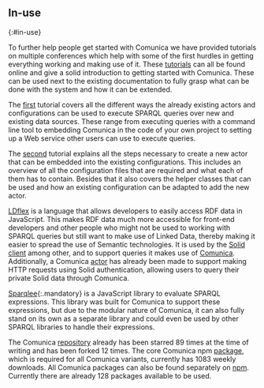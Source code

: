 ## In-use
{:#in-use}

To further help people get started with Comunica we have provided tutorials on multiple conferences
which help with some of the first hurdles in getting everything working and making use of it.
These [tutorials](https://comunica.github.io/Tutorial-ESWC2019-Comunica/) can all be found online 
and give a solid introduction to getting started with Comunica.
These can be used next to the existing documentation to fully grasp what can be done with the system
and how it can be extended.

The [first](https://github.com/comunica/Tutorial-Comunica-Querying-Data/) tutorial
covers all the different ways the already existing actors and configurations can be used
to execute SPARQL queries over new and existing data sources.
These range from executing queries with a command line tool
to embedding Comunica in the code of your own project
to setting up a Web service other users can use to execute queries.

The [second](https://github.com/comunica/Tutorial-Comunica-Reduced-Actor/) tutorial
explains all the steps necessary to create a new actor that can be embedded into the existing configurations.
This includes an overview of all the configuration files that are required
and what each of them has to contain.
Besides that it also covers the helper classes that can be used
and how an existing configuration can be adapted to add the new actor.

[LDflex](https://github.com/RubenVerborgh/LDflex) is a language that allows developers
to easily access RDF data in JavaScript.
This makes RDF data much more accessible for front-end developers and other people who might not be used
to working with SPARQL queries but still want to make use of Linked Data,
thereby making it easier to spread the use of Semantic technologies.
It is used by the [Solid client](https://github.com/solid/query-ldflex) among other,
and to support queries it makes use of [Comunica](https://github.com/RubenVerborgh/LDflex-Comunica).
Additionally, a Comunica [actor](https://github.com/comunica/actor-http-solid-auth-fetch)
has already been made to support making HTTP requests using Solid authentication,
allowing users to query their private Solid data through Comunica.

[Sparqlee](https://github.com/comunica/sparqlee){:.mandatory}
is a JavaScript library to evaluate SPARQL expressions.
This library was built for Comunica to support these expressions,
but due to the modular nature of Comunica,
it can also fully stand on its own as a separate library
and could even be used by other SPARQL libraries to handle their expressions.

The Comunica [repository](https://github.com/comunica/comunica) already has been starred 89 times
at the time of writing and has been forked 12 times.
The core Comunica npm [package](https://www.npmjs.com/package/@comunica/core),
which is required for all Comunica variants,
currently has 1083 weekly downloads.
All Comunica packages can also be found separately on [npm](https://www.npmjs.com/org/comunica).
Currently there are already 128 packages available to be used.
